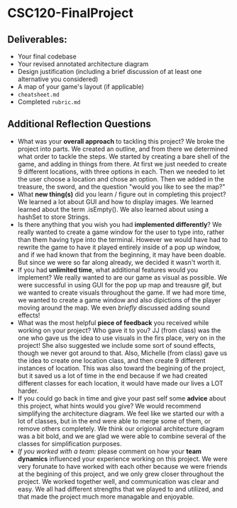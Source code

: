 # CSC120-FinalProject

## Deliverables:
 - Your final codebase
 - Your revised annotated architecture diagram
 - Design justification (including a brief discussion of at least one alternative you considered)
 - A map of your game's layout (if applicable)
 - `cheatsheet.md`
 - Completed `rubric.md`
  
## Additional Reflection Questions
 - What was your **overall approach** to tackling this project?
 We broke the project into parts. We created an outline, and from there we determined what order to tackle the steps. We started by creating a bare shell of the game, and adding in things from there. At first we just needed to create 9 different locations, with three options in each. Then we needed to let the user choose a location and chose an option. Then we added in the treasure, the sword, and the question "would you like to see the map?"
 - What **new thing(s)** did you learn / figure out in completing this project?
 We learned a lot about GUI and how to display images. We learned learned about the term .isEmpty(). We also learned about using a hashSet to store Strings.
 - Is there anything that you wish you had **implemented differently**?
 We really wanted to create a game window for the user to type into, rather than them having type into the terminal. However we would have had to rewrite the game to have it played entirely inside of a pop up window, and if we had known that from the beginning, it may have been doable. But since we were so far along already, we decided it wasn't worth it.
 - If you had **unlimited time**, what additional features would you implement?
 We really wanted to are our game as visual as possible. We were successful in using GUI for the pop up map and treausre gif, but we wanted to create visuals throughout the game. If we had more time, we wanted to create a game window and also dipictions of the player moving around the map. We even *briefly* discussed adding sound effects!
 - What was the most helpful **piece of feedback** you received while working on your project? Who gave it to you?
 JJ (from class) was the one who gave us the idea to use visuals in the firs place, very on in the project! She also suggested we include some sort of sound effects, though we never got around to that. Also, Michelle (from class) gave us the idea to create one location class, and then create 9 different instances of location. This was also toward the begining of the project, but it saved us a lot of time in the end because if we had created different classes for each location, it would have made our lives a LOT harder.
 - If you could go back in time and give your past self some **advice** about this project, what hints would you give?
 We would recommend simplifying the architecture diagram. We feel like we started our with a lot of classes, but in the end were able to merge some of them, or remove others completely. We think our origional architecture diagram was a bit bold, and we are glad we were able to combine several of the classes for simplification purposes.
 - _If you worked with a team:_ please comment on how your **team dynamics** influenced your experience working on this project.
 We were very forunate to have worked with each other because we were friends at the begining of this project, and we only grew closer throughout the project. We worked together well, and communication was clear and easy. We all had different strengths that we played to and utilized, and that made the project much more managable and enjoyable. 
